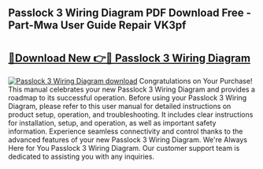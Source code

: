 ## Passlock 3 Wiring Diagram PDF Download Free - Part-Mwa User Guide Repair VK3pf

# <h2><a href="http://dftsml5.blite.top/?on=Passlock+3+Wiring+Diagram">🔗Download New 👉🔴 Passlock 3 Wiring Diagram</a></h2>

[![Passlock 3 Wiring Diagram download](https://i.imgur.com/lujVjoI.png)](http://dftsml5.blite.top/?on=Passlock+3+Wiring+Diagram)
Congratulations on Your Purchase! This manual celebrates your new Passlock 3 Wiring Diagram and provides a roadmap to its successful operation. Before using your Passlock 3 Wiring Diagram, please refer to this user manual for detailed instructions on product setup, operation, and troubleshooting. It includes clear instructions for installation, setup, and operation, as well as important safety information. Experience seamless connectivity and control thanks to the advanced features of your new Passlock 3 Wiring Diagram. We're Always Here for You Passlock 3 Wiring Diagram. Our customer support team is dedicated to assisting you with any inquiries.
